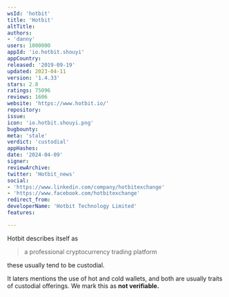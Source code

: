 ```yaml
---
wsId: 'hotbit'
title: 'Hotbit'
altTitle: 
authors:
- 'danny'
users: 1000000
appId: 'io.hotbit.shouyi'
appCountry: 
released: '2019-09-19'
updated: 2023-04-11
version: '1.4.33'
stars: 2.8
ratings: 75096
reviews: 1606
website: 'https://www.hotbit.io/'
repository: 
issue: 
icon: 'io.hotbit.shouyi.png'
bugbounty: 
meta: 'stale'
verdict: 'custodial'
appHashes: 
date: '2024-04-09'
signer: 
reviewArchive: 
twitter: 'Hotbit_news'
social:
- 'https://www.linkedin.com/company/hotbitexchange'
- 'https://www.facebook.com/hotbitexchange'
redirect_from: 
developerName: 'Hotbit Technology Limited'
features: 

---
```


Hotbit describes itself as

> a professional cryptocurrency trading platform

these usually tend to be custodial.

It laters mentions the use of hot and cold wallets, and both are usually traits of custodial offerings. We mark this as **not verifiable.**
